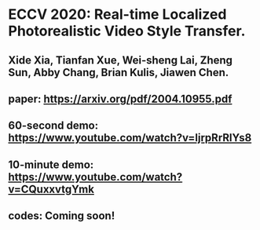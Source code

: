 # ECCV 2020: Real-time Localized Photorealistic Video Style Transfer. 
## Xide Xia, Tianfan Xue, Wei-sheng Lai, Zheng Sun, Abby Chang, Brian Kulis, Jiawen Chen. 

## paper: https://arxiv.org/pdf/2004.10955.pdf
## 60-second demo: https://www.youtube.com/watch?v=ljrpRrRlYs8
## 10-minute demo: https://www.youtube.com/watch?v=CQuxxvtgYmk
## codes: Coming soon!


